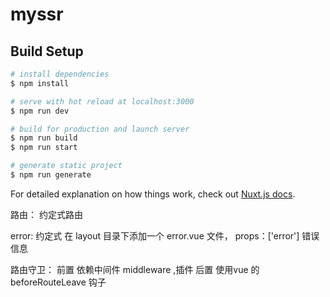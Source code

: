 # myssr

## Build Setup

```bash
# install dependencies
$ npm install

# serve with hot reload at localhost:3000
$ npm run dev

# build for production and launch server
$ npm run build
$ npm run start

# generate static project
$ npm run generate
```

For detailed explanation on how things work, check out [Nuxt.js docs](https://nuxtjs.org).

路由：
  约定式路由
 
error: 
  约定式 在 layout 目录下添加一个 error.vue  文件， props：['error']  错误信息
  
路由守卫：
  前置
    依赖中间件 middleware ,插件
  后置
    使用vue 的 beforeRouteLeave 钩子
